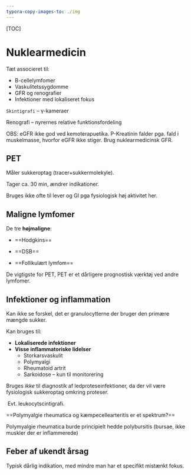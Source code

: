 ```yaml
---
typora-copy-images-to: ./img
---
```


[TOC]
# Nuklearmedicin

Tæt associeret til:

- B-cellelymfomer
- Vaskulitetssygdomme
- GFR og renografier
- Infektioner med lokaliseret fokus

`Skintigrafi` – γ-kameraer

Renografi – nyrernes relative funktionsfordeling 

OBS: eGFR ikke god ved kemoterapuetika. P-Kreatinin falder pga. fald i muskelmasse, hvorfor eGFR ikke stiger. Brug nuklearmedicinsk GFR.

## PET

Måler sukkeroptag (tracer+sukkermolekyle).

Tager ca. 30 min, ændrer indikationer.

Bruges ikke ofte til lever og GI pga fysiologisk høj aktivitet her.

## Maligne lymfomer

De tre __højmaligne__:

- ==Hodgkins==


- ==DSB==
- ==Follikulært lymfom==

De vigtigste for PET, PET er et dårligere prognostisk værktøj ved andre lymfomer.

## Infektioner og inflammation

Kan ikke se forskel, det er granulocytterne der bruger den primære mængde sukker.

Kan bruges til:

- **Lokaliserede infektioner**
- **Visse inflammatoriske lidelser**
  - Storkarsvaskulit
  - Polymyalgi
  - Rheumatoid artrit
  - Sarkoidose – kun til monitorering

Bruges _ikke_ til diagnostik af ledproteseinfektioner, da der vil være fysiologisk sukkeroptag omkring proteser.

​	Evt. leukocytscintigrafi.

==Polymyalgie rheumatica og kæmpecellearteritis er et spektrum?==

Polymyalgie rheumatica burde principielt hedde polybursitis (bursae, ikke muskler der er inflammerede)

## Feber af ukendt årsag

Typisk dårlig indikation, med mindre man har et specifikt mistænkt fokus.

